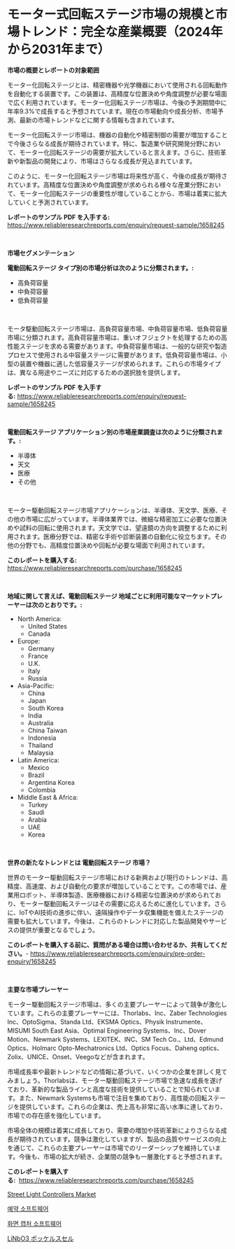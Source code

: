 <p><h1>モーター式回転ステージ市場の規模と市場トレンド：完全な産業概要（2024年から2031年まで）</h1></p><p><strong>市場の概要とレポートの対象範囲</strong></p>
<p><p>モーター化回転ステージとは、精密機器や光学機器において使用される回転動作を自動化する装置です。この装置は、高精度な位置決めや角度調整が必要な場面で広く利用されています。モーター化回転ステージ市場は、今後の予測期間中に年率9.3%で成長すると予想されています。現在の市場動向や成長分析、市場予測、最新の市場トレンドなどに関する情報も含まれています。</p><p>モーター化回転ステージ市場は、機器の自動化や精密制御の需要が増加することで今後さらなる成長が期待されています。特に、製造業や研究開発分野において、モーター化回転ステージの需要が拡大していると言えます。さらに、技術革新や新製品の開発により、市場はさらなる成長が見込まれています。</p><p>このように、モーター化回転ステージ市場は将来性が高く、今後の成長が期待されています。高精度な位置決めや角度調整が求められる様々な産業分野において、モーター化回転ステージの重要性が増していることから、市場は着実に拡大していくと予測されています。</p></p>
<p><strong>レポートのサンプル PDF を入手する:</strong> <a href="https://www.reliableresearchreports.com/enquiry/request-sample/1658245">https://www.reliableresearchreports.com/enquiry/request-sample/1658245</a></p>
<p>&nbsp;</p>
<p><strong>市場セグメンテーション</strong></p>
<p><strong>電動回転ステージ タイプ別の市場分析は次のように分類されます。:</strong></p>
<p><ul><li>高負荷容量</li><li>中負荷容量</li><li>低負荷容量</li></ul></p>
<p>&nbsp;</p>
<p><p>モータ駆動回転ステージ市場は、高負荷容量市場、中負荷容量市場、低負荷容量市場に分類されます。高負荷容量市場は、重いオフジェクトを処理するための高性能ステージを求める需要があります。中負荷容量市場は、一般的な研究や製造プロセスで使用される中容量ステージに需要があります。低負荷容量市場は、小型の装置や機器に適した低容量ステージが求められます。これらの市場タイプは、異なる用途やニーズに対応するための選択肢を提供します。</p></p>
<p><strong>レポートのサンプル PDF を入手する:</strong>&nbsp;<a href="https://www.reliableresearchreports.com/enquiry/request-sample/1658245">https://www.reliableresearchreports.com/enquiry/request-sample/1658245</a></p>
<p>&nbsp;</p>
<p><strong> 電動回転ステージ アプリケーション別の市場産業調査は次のように分類されます。:</strong></p>
<p><ul><li>半導体</li><li>天文</li><li>医療</li><li>その他</li></ul></p>
<p>&nbsp;</p>
<p><p>モーター駆動回転ステージ市場アプリケーションは、半導体、天文学、医療、その他の市場に広がっています。半導体業界では、微細な精密加工に必要な位置決めや試料の回転に使用されます。天文学では、望遠鏡の方向を調整するために利用されます。医療分野では、精密な手術や診断装置の自動化に役立ちます。その他の分野でも、高精度位置決めや回転が必要な場面で利用されています。</p></p>
<p><strong>このレポートを購入する:</strong>&nbsp; <a href="https://www.reliableresearchreports.com/purchase/1658245">https://www.reliableresearchreports.com/purchase/1658245</a></p>
<p>&nbsp;</p>
<p><strong>地域に関して言えば、電動回転ステージ 地域ごとに利用可能なマーケットプレーヤーは次のとおりです。:</strong></p>
<p><ul>
    <li>
        North America:
        <ul>
            <li>United States</li>
            <li>Canada</li>
        </ul>
    </li>
    <li>
        Europe:
        <ul>
            <li>Germany</li>
            <li>France</li>
            <li>U.K.</li>
            <li>Italy</li>
            <li>Russia</li>
        </ul>
    </li>
    <li>
        Asia-Pacific:
        <ul>
            <li>China</li>
            <li>Japan</li>
            <li>South Korea</li>
            <li>India</li>
            <li>Australia</li>
            <li>China Taiwan</li>
            <li>Indonesia</li>
            <li>Thailand</li>
            <li>Malaysia</li>
        </ul>
    </li>
    <li>
        Latin America:
        <ul>
            <li>Mexico</li>
            <li>Brazil</li>
            <li>Argentina Korea</li>
            <li>Colombia</li>
        </ul>
    </li>
    <li>
        Middle East & Africa:
        <ul>
            <li>Turkey</li>
            <li>Saudi</li>
            <li>Arabia</li>
            <li>UAE</li>
            <li>Korea</li>
        </ul>
    </li>
    </ul></p>
<p>&nbsp;</p>
<p><strong>世界の新たなトレンドとは 電動回転ステージ 市場？</strong></p>
<p><p>世界のモーター駆動回転ステージ市場における新興および現行のトレンドは、高精度、高速度、および自動化の要求が増加していることです。この市場では、産業用ロボット、半導体製造、医療機器における精密な位置決めが求められており、モーター駆動回転ステージはその需要に応えるために進化しています。さらに、IoTやAI技術の進歩に伴い、遠隔操作やデータ収集機能を備えたステージの需要も拡大しています。今後は、これらのトレンドに対応した製品開発やサービスの提供が重要となるでしょう。</p></p>
<p><strong>このレポートを購入する前に、質問がある場合は問い合わせるか、共有してください。</strong>- <a href="https://www.reliableresearchreports.com/enquiry/pre-order-enquiry/1658245">https://www.reliableresearchreports.com/enquiry/pre-order-enquiry/1658245</a></p>
<p>&nbsp;</p>
<p><strong>主要な市場プレーヤー</strong></p>
<p><p>モーター駆動回転ステージ市場は、多くの主要プレーヤーによって競争が激化しています。これらの主要プレーヤーには、Thorlabs、Inc、Zaber Technologies Inc、OptoSigma、Standa Ltd、EKSMA Optics、Physik Instrumente、MISUMI South East Asia、Optimal Engineering Systems、Inc、Dover Motion、Newmark Systems、LEXITEK、INC、SM Tech Co.、Ltd、Edmund Optics、Holmarc Opto-Mechatronics Ltd、Optics Focus、Daheng optics、Zolix、UNICE、Onset、Veegoなどが含まれます。</p><p>市場成長率や最新トレンドなどの情報に基づいて、いくつかの企業を詳しく見てみましょう。Thorlabsは、モーター駆動回転ステージ市場で急速な成長を遂げており、革新的な製品ラインと高度な技術を提供していることで知られています。また、Newmark Systemsも市場で注目を集めており、高性能の回転ステージを提供しています。これらの企業は、売上高も非常に高い水準に達しており、市場での存在感を強化しています。</p><p>市場全体の規模は着実に成長しており、需要の増加や技術革新によりさらなる成長が期待されています。競争は激化していますが、製品の品質やサービスの向上を通じて、これらの主要プレーヤーは市場でのリーダーシップを維持しています。今後も、市場の拡大が続き、企業間の競争も一層激化すると予想されます。</p></p>
<p><strong>このレポートを購入する:</strong>&nbsp;&nbsp;<a href="https://www.reliableresearchreports.com/purchase/1658245">https://www.reliableresearchreports.com/purchase/1658245</a></p>
<p><p><a href="https://github.com/Airanohannonzb68e5pb53oc1/Market-Research-Report-List-1/blob/main/street-light-controllers-market.md">Street Light Controllers Market</a></p><p><a href="https://github.com/TimmyMann6767/Market-Research-Report-List-1/blob/main/817257211469.md">예약 소프트웨어</a></p><p><a href="https://github.com/JeromeRtyau89966/Market-Research-Report-List-1/blob/main/259069211470.md">화면 캡처 소프트웨어</a></p><p><a href="https://github.com/AriMuller2009/Market-Research-Report-List-1/blob/main/992574912187.md">LiNbO3 ポッケルスセル</a></p></p>